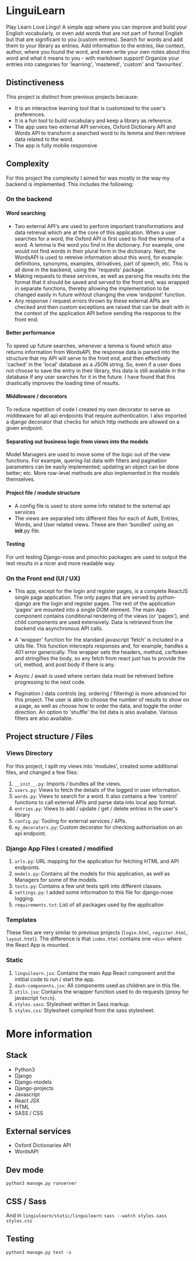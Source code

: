 # LinguiLearn
Play Learn Love Lingo! A simple app where you can improve and build your English vocabularly, or even add words that are not part of formal English but that are significant to you (custom entries). Search for words and add them to your library as entries. Add information to the entries, like context, author, where you found the word, and even write your own notes about this word and what it means to you - with markdown support! Organize your entries into categories for 'learning', 'mastered', 'custom' and 'favourites'.

## Distinctiveness
This project is distinct from previous projects because:
- It is an interactive learning tool that is customized to the user's preferences.
- It is a fun tool to build vocabulary and keep a library as reference.
- The app uses two external API services, Oxford Dictionary API and Words API to transform a searched word to its lemma and then retrieve data related to the word.
- The app is fully mobile responsive

## Complexity
For this project the complexity I aimed for was mostly in the way my backend is implemented. This includes the following:

### On the backend

#### Word searching
- 	Two external API's are used to perform important transformations and data retreival which are at the core of this application. When a user searches for a word, the Oxford API is first used to find the lemma of a word. A lemma is the word you find in the dictionary. For example, one would not find words in their plural form in the dictionary. Next, the WordsAPI is used to retreive information about this word, for example: definitions, synonyms, examples, dirivatives, part of speech, etc. This is all done in the backend, using the 'requests' package.
- Making requests to these services, as well as parsing the results into the format that it should be saved and served to the front end, was wrapped in separate functions, thereby allowing the implementation to be changed easily in future wihtout changing the view 'endpoint' function.
- Any response / request errors thrown by these external APIs are checked and then custom exceptions are raised that can be dealt with in the context of the application API before sending the response to the front end.


#### Better performance
To speed up future searches, whenever a lemma is found which also returns information from WordsAPI, the response data is parsed into the structure that my API will serve to the front end, and then effectively 'cached' in the 'local' database as a JSON string. So, even if a user does not choose to save the entry in their library, this data is still available in the database if any user searches for it in the future. I have found that this drastically improves the loading time of results.

#### Middleware / decorators
To reduce repetition of code I created my own decorator to serve as middleware for all api endpoints that require authentication. I also imported a django decorator that checks for which http methods are allowed on a given endpoint.

#### Separating out business logic from views into the models
Model Managers are used to move some of the  logic out of the view functions. For example, quering list data with filters and pagination parameters can be easily implemented; updating an object can be done better; etc. More row-level methods are also implemented in the models themselves.

#### Project file / module structure
- A config file is used to store some info related to the external api services
- The views are separated into different files for each of Auth, Entries, Words, and User related views. These are then 'bundled' using an __init__.py file.

#### Testing
For unit testing Django-nose and pinochio packages are used to output the test results in a nicer and more readable way.

### On the Front end (UI / UX)

- This app, except for the login and register pages, is a complete ReactJS single page application. The only pages that are served by python-django are the login and register pages. The rest of the application 'pages' are mounted into a single DOM element. The main App component contains conditional rendering of the views (or 'pages'), and child components are used extensively. Data is retrieved from the backend via asynchronous API calls.

- A 'wrapper' function for the standard javascript 'fetch' is included in a utils file. This function intercepts responses and, for example, handles a 401 error generically. This wrapper sets the headers, method, csrftoken and stringifies the body, so any fetch from react just has to provide the url, method, and post body if there is any.

- Async / await is used where certain data must be retreived before progressing to the next code.

- Pagination / data controls (eg. ordering / filtering) is more advanced for this project. The user is able to choose the number of results to show on a page, as well as choose how to order the data, and toggle the order direction. An option to 'shuffle' the list data is also availabe. Various filters are also available.


## Project structure / Files

### Views Directory
For this project, I split my views into 'modules', created some additional files, and changed a few files:
1. `__init__.py`: Imports / bundles all the views.
2. `users.py`: Views to fetch the details of the logged in user information.
3. `words.py`: Views to search for a word. It also contains a few 'control' functions to call external APIs and parse data into local app format.
4. `entries.py`: Views to add / update / get / delete entries in the user's library
5. `config.py`: Tooling for external services / APIs.
6. `my_decorators.py`: Custom decorator for checking authorisation on an api endpoint.

### Django App Files I created / modified
1. `urls.py`: URL mapping for the application for fetching HTML and API endpoints.
2. `models.py`: Contains all the models for this application, as well as Managers for some of the models.
3. `tests.py`: Contains a few unit tests split into different classes.
4. `settings.py`: I added some information to this file for django-nose logging.
5. `requirements.txt`: List of all packages used by the application

### Templates
These files are very similar to previous projects (`login.html`, `register.html`, `layout.html`). The difference is that `index.html` contains one `<div>` where the React App is mounted.

### Static
1. `linguilearn.jsx`: Contains the main App React component and the intitial code to run / start the app.
2. `dash-components.jsx`: All components used as children are in this file.
3. `utils.jsx`: Contains the wrapper function used to do requests (proxy for javascript `fetch`).
4. `styles.sass`: Stylesheet written in Sass markup.
5. `styles.css`: Stylesheet compiled from the sass stylesheet.


# More information

## Stack
- Python3
- Django
- Django-models
- Django-projects
- Javascript
- React JSX
- HTML
- SASS / CSS

## External services
- Oxford Dictionaries API
- WordsAPI


## Dev mode
`python3 manage.py runserver`

## CSS / Sass
And in `lingiulearn/static/linguilearn`:
`sass --watch styles.sass styles.css`

## Testing
`python3 manage.py test -s`

